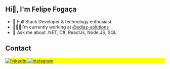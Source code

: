 ## Hi👋, I'm Felipe Fogaça


 - 🚀 Full Stack Developer & technology enthusiast
 - 👨🏻‍💻I'm currently working at [@ediaz-solutions](https://github.com/ediaz-solutions)
 - 💭 Ask me about .NET, C#, ReactJs, Node.JS, SQL

## Contact
<p align="left" style="background:yellow">

<a href="https://www.linkedin.com/in/fogacafe" target="_blank">

<img align="center" src="https://img.shields.io/badge/-felipefogaca-05122A?style=flat&logo=linkedin" alt="linkedin"/>

</a>

<a href="https://instagram.com/_foogaca" target="_blank">

<img align="center" src="https://img.shields.io/badge/-felipefogaca-05122A?style=flat&logo=instagram" alt="instagram"/>

</a>
</p>
